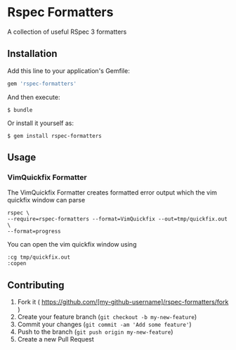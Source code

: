# Rspec Formatters

A collection of useful RSpec 3 formatters

## Installation

Add this line to your application's Gemfile:

```ruby
gem 'rspec-formatters'
```

And then execute:

    $ bundle

Or install it yourself as:

    $ gem install rspec-formatters

## Usage

### VimQuickfix Formatter

The VimQuickfix Formatter creates formatted error output which the vim quickfix
window can parse

```
rspec \
--require=rspec-formatters --format=VimQuickfix --out=tmp/quickfix.out \
--format=progress
```

You can open the vim quickfix window using

```
:cg tmp/quickfix.out
:copen
```

## Contributing

1. Fork it ( https://github.com/[my-github-username]/rspec-formatters/fork )
2. Create your feature branch (`git checkout -b my-new-feature`)
3. Commit your changes (`git commit -am 'Add some feature'`)
4. Push to the branch (`git push origin my-new-feature`)
5. Create a new Pull Request
